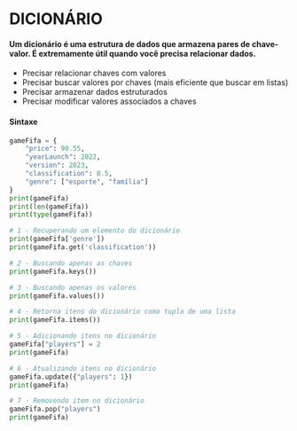 # DICIONÁRIO

#### Um dicionário é uma estrutura de dados que armazena pares de chave-valor. É extremamente útil quando você precisa relacionar dados.

- Precisar relacionar chaves com valores
- Precisar buscar valores por chaves (mais eficiente que buscar em listas)
- Precisar armazenar dados estruturados
- Precisar modificar valores associados a chaves

#### Sintaxe

```python
gameFifa = {
    "price": 90.55,
    "yearLaunch": 2022,
    "version": 2023,
    "classification": 8.5,
    "genre": ["esporte", "família"]
}
print(gameFifa)
print(len(gameFifa))
print(type(gameFifa))

# 1 - Recuperando um elemento do dicionário
print(gameFifa['genre'])
print(gameFifa.get('classification'))

# 2 - Buscando apenas as chaves
print(gameFifa.keys())

# 3 - Buscando apenas os valores
print(gameFifa.values())

# 4 - Retorna itens do dicionário como tupla de uma lista
print(gameFifa.items())

# 5 - Adicionando itens no dicionário
gameFifa["players"] = 2
print(gameFifa)

# 6 - Atualizando itens no dicionário
gameFifa.update({"players": 1})
print(gameFifa)

# 7 - Removendo item no dicionário
gameFifa.pop("players")
print(gameFifa)

```
